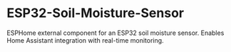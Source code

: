 # ESP32-Soil-Moisture-Sensor
ESPHome external component for an ESP32 soil moisture sensor. Enables Home Assistant integration with real-time monitoring.
